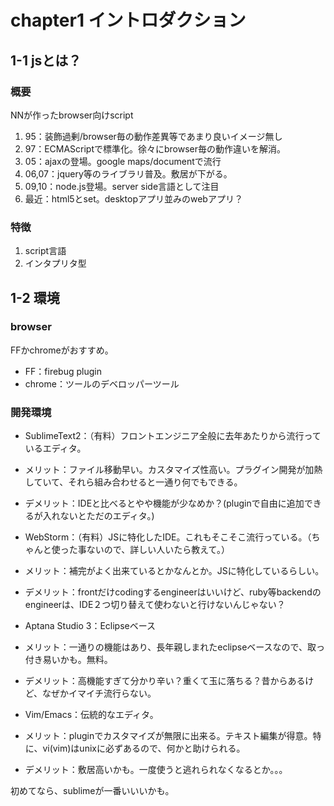 # chapter1 イントロダクション

## 1-1 jsとは？

### 概要

NNが作ったbrowser向けscript

1. 95：装飾過剰/browser毎の動作差異等であまり良いイメージ無し
1. 97：ECMAScriptで標準化。徐々にbrowser毎の動作違いを解消。
1. 05：ajaxの登場。google maps/documentで流行
1. 06,07：jquery等のライブラリ普及。敷居が下がる。
1. 09,10：node.js登場。server side言語として注目
1. 最近：html5とset。desktopアプリ並みのwebアプリ？

### 特徴

1. script言語
1. インタプリタ型

## 1-2 環境

### browser

FFかchromeがおすすめ。
- FF：firebug plugin
- chrome：ツールのデベロッパーツール

### 開発環境

- SublimeText2：（有料）フロントエンジニア全般に去年あたりから流行っているエディタ。
 - メリット：ファイル移動早い。カスタマイズ性高い。プラグイン開発が加熱していて、それら組み合わせると一通り何でもできる。
 - デメリット：IDEと比べるとやや機能が少なめか？(pluginで自由に追加できるが入れないとただのエディタ。)

- WebStorm：（有料）JSに特化したIDE。これもそこそこ流行っている。（ちゃんと使った事ないので、詳しい人いたら教えて。）
 - メリット：補完がよく出来ているとかなんとか。JSに特化しているらしい。
 - デメリット：frontだけcodingするengineerはいいけど、ruby等backendのengineerは、IDE２つ切り替えて使わないと行けないんじゃない？

- Aptana Studio 3：Eclipseベース
 - メリット：一通りの機能はあり、長年親しまれたeclipseベースなので、取っ付き易いかも。無料。
 - デメリット：高機能すぎて分かり辛い？重くて玉に落ちる？昔からあるけど、なぜかイマイチ流行らない。

- Vim/Emacs：伝統的なエディタ。
 - メリット：pluginでカスタマイズが無限に出来る。テキスト編集が得意。特に、vi(vim)はunixに必ずあるので、何かと助けられる。
 - デメリット：敷居高いかも。一度使うと逃れられなくなるとか。。。


初めてなら、sublimeが一番いいいかも。
